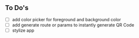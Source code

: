## To Do's

- [ ] add color picker for foreground and background color
- [ ] add generate route or params to instantly generate QR Code
- [ ] stylize app
